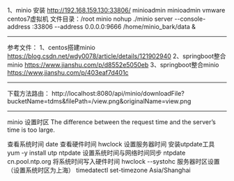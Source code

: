 1、minio 安装
http://192.168.159.130:33806/
minioadmin
minioadmin
vmware centos7虚拟机
文件目录：/root
minio
nohup ./minio server --console-address :33806 --address 0.0.0.0:9666 /home/minio_bark/data &

-----------------------------------------------------------------------------------------------------------------------------------------
参考文件：
1、centos搭建minio
https://blog.csdn.net/wdy0078/article/details/121902940
2、springboot整合minio
https://www.jianshu.com/p/d8552e5050eb
3、springboot整合minio
https://www.jianshu.com/p/403eaf7d401c

-----------------------------------------------------------------------------------------------------------------------------------------


下载方法路由：
http://localhost:8080/api/minio/downloadFile?bucketName=tdms&filePath=/view.png&originalName=view.png

-----------------------------------------------------------------------------------------------------------------------------------------
minio 设置时区
The difference between the request time and the server’s time is too large.

查看系统时间
date
查看硬件时间
hwclock
设置服务器时间
安装utpdate工具
yum -y install utp ntpdate
设置系统时间与网络时间同步
ntpdate cn.pool.ntp.org
将系统时间写入硬件时间
hwclock --systohc
服务器时区设置（设置系统时区为上海）
timedatectl set-timezone Asia/Shanghai
